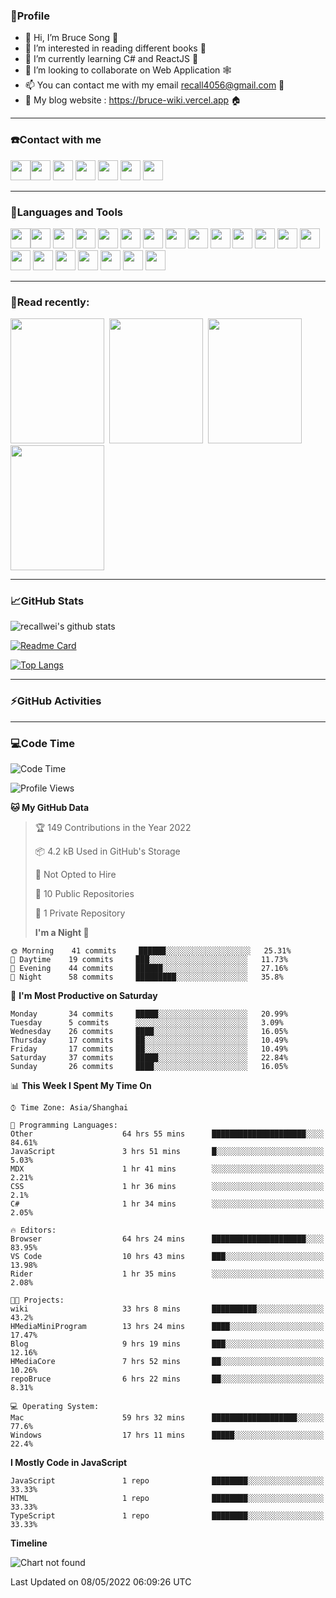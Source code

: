 ### 🦁️Profile

- 👋 Hi, I’m Bruce Song 🦁️
- 👀 I’m interested in reading different books 📖
- 🌱 I’m currently learning C# and ReactJS 🚀
- 💞️ I’m looking to collaborate on Web Application 🕸️
- 📫 You can contact me with my email recall4056@gmail.com 📮
- 📖 My blog website : https://bruce-wiki.vercel.app 🏠

---

### ☎️Contact with me

<img height="32" width="32" src="https://simpleicons.org/icons/wechat.svg"/><img height="32" width="32" src="https://simpleicons.org/icons/tencentqq.svg"/>
<img height="32" width="32" src="https://simpleicons.org/icons/twitter.svg"/>
<img height="32" width="32" src="https://simpleicons.org/icons/youtube.svg"/>
<img height="32" width="32" src="https://simpleicons.org/icons/google.svg"/>
<img height="32" width="32" src="https://simpleicons.org/icons/microsoftoutlook.svg"/>
<img height="32" width="32" src="https://simpleicons.org/icons/microsoftteams.svg"/>

---

### 🚀Languages and Tools

<img height="32" width="32" src="https://simpleicons.org/icons/microsoft.svg"/><img height="32" width="32" src="https://simpleicons.org/icons/microsoftazure.svg"/>
<img height="32" width="32" src="https://simpleicons.org/icons/azuredevops.svg"/>
<img height="32" width="32" src="https://simpleicons.org/icons/visualstudio.svg"/>
<img height="32" width="32" src="https://simpleicons.org/icons/visualstudiocode.svg"/>
<img height="32" width="32" src="https://simpleicons.org/icons/dotnet.svg"/>
<img height="32" width="32" src="https://simpleicons.org/icons/csharp.svg"/>
<img height="32" width="32" src="https://simpleicons.org/icons/microsoftsqlserver.svg"/>
<img height="32" width="32" src="https://simpleicons.org/icons/javascript.svg"/>
<img height="32" width="32" src="https://simpleicons.org/icons/html5.svg"/>
<img height="32" width="32" src="https://simpleicons.org/icons/css3.svg"/>
<img height="32" width="32" src="https://simpleicons.org/icons/nodedotjs.svg"/>
<img height="32" width="32" src="https://simpleicons.org/icons/npm.svg"/>
<img height="32" width="32" src="https://simpleicons.org/icons/webpack.svg"/>
<img height="32" width="32" src="https://simpleicons.org/icons/swagger.svg"/>
<img height="32" width="32" src="https://simpleicons.org/icons/react.svg"/>
<img height="32" width="32" src="https://simpleicons.org/icons/bootstrap.svg"/>
<img height="32" width="32" src="https://simpleicons.org/icons/jest.svg">
<img height="32" width="32" src="https://simpleicons.org/icons/github.svg"/>
<img height="32" width="32" src="https://simpleicons.org/icons/git.svg"/>
<img height="32" width="32" src="https://simpleicons.org/icons/markdown.svg"/>

---

### 📖Read recently:

<img height="200" width="150" src="https://img9.doubanio.com/view/subject/s/public/s27283822.jpg"/>&nbsp;
<img height="200" width="150" src="https://img9.doubanio.com/view/subject/l/public/s33524212.jpg"/>&nbsp;
<img height="200" width="150" src="https://img9.doubanio.com/view/subject/m/public/s33460221.jpg"/>&nbsp;
<img height="200" width="150" src="https://img3.doubanio.com/view/subject/l/public/s8958650.jpg"/>

---

### 📈GitHub Stats

![recallwei's github stats](https://github-readme-stats.vercel.app/api?username=recallwei&show_icons=true&theme=dracula&count_private=true&include_all_commits)

<!---
repository 卡片
--->

[![Readme Card](https://github-readme-stats.vercel.app/api/pin/?username=recallwei&repo=recallwei&theme=dracula)](https://github.com/recallwei/daily)

<!---
repository 常用语言 layout=compact（紧凑布局）
--->

[![Top Langs](https://github-readme-stats.vercel.app/api/top-langs/?username=recallwei&layout=compact&theme=dracula)](https://github.com/recallwei/daily)

---

### ⚡️GitHub Activities

<!--START_SECTION:activity-->

<!--END_SECTION:activity-->

---

### 💻Code Time

<!--START_SECTION:waka-->

![Code Time](http://img.shields.io/badge/Code%20Time-0-blue)

![Profile Views](http://img.shields.io/badge/Profile%20Views-13-blue)

**🐱 My GitHub Data**

> 🏆 149 Contributions in the Year 2022
>
> 📦 4.2 kB Used in GitHub's Storage
>
> 🚫 Not Opted to Hire
>
> 📜 10 Public Repositories
>
> 🔑 1 Private Repository
>
> **I'm a Night 🦉**

```text
🌞 Morning    41 commits     ██████░░░░░░░░░░░░░░░░░░░   25.31%
🌆 Daytime    19 commits     ███░░░░░░░░░░░░░░░░░░░░░░   11.73%
🌃 Evening    44 commits     ██████░░░░░░░░░░░░░░░░░░░   27.16%
🌙 Night      58 commits     █████████░░░░░░░░░░░░░░░░   35.8%

```

📅 **I'm Most Productive on Saturday**

```text
Monday       34 commits     █████░░░░░░░░░░░░░░░░░░░░   20.99%
Tuesday      5 commits      ░░░░░░░░░░░░░░░░░░░░░░░░░   3.09%
Wednesday    26 commits     ████░░░░░░░░░░░░░░░░░░░░░   16.05%
Thursday     17 commits     ██░░░░░░░░░░░░░░░░░░░░░░░   10.49%
Friday       17 commits     ██░░░░░░░░░░░░░░░░░░░░░░░   10.49%
Saturday     37 commits     █████░░░░░░░░░░░░░░░░░░░░   22.84%
Sunday       26 commits     ████░░░░░░░░░░░░░░░░░░░░░   16.05%

```

📊 **This Week I Spent My Time On**

```text
⌚︎ Time Zone: Asia/Shanghai

💬 Programming Languages:
Other                    64 hrs 55 mins      █████████████████████░░░░   84.61%
JavaScript               3 hrs 51 mins       █░░░░░░░░░░░░░░░░░░░░░░░░   5.03%
MDX                      1 hr 41 mins        ░░░░░░░░░░░░░░░░░░░░░░░░░   2.21%
CSS                      1 hr 36 mins        ░░░░░░░░░░░░░░░░░░░░░░░░░   2.1%
C#                       1 hr 34 mins        ░░░░░░░░░░░░░░░░░░░░░░░░░   2.05%

🔥 Editors:
Browser                  64 hrs 24 mins      █████████████████████░░░░   83.95%
VS Code                  10 hrs 43 mins      ███░░░░░░░░░░░░░░░░░░░░░░   13.98%
Rider                    1 hr 35 mins        ░░░░░░░░░░░░░░░░░░░░░░░░░   2.08%

🐱‍💻 Projects:
wiki                     33 hrs 8 mins       ██████████░░░░░░░░░░░░░░░   43.2%
HMediaMiniProgram        13 hrs 24 mins      ████░░░░░░░░░░░░░░░░░░░░░   17.47%
Blog                     9 hrs 19 mins       ███░░░░░░░░░░░░░░░░░░░░░░   12.16%
HMediaCore               7 hrs 52 mins       ██░░░░░░░░░░░░░░░░░░░░░░░   10.26%
repoBruce                6 hrs 22 mins       ██░░░░░░░░░░░░░░░░░░░░░░░   8.31%

💻 Operating System:
Mac                      59 hrs 32 mins      ███████████████████░░░░░░   77.6%
Windows                  17 hrs 11 mins      █████░░░░░░░░░░░░░░░░░░░░   22.4%

```

**I Mostly Code in JavaScript**

```text
JavaScript               1 repo              ████████░░░░░░░░░░░░░░░░░   33.33%
HTML                     1 repo              ████████░░░░░░░░░░░░░░░░░   33.33%
TypeScript               1 repo              ████████░░░░░░░░░░░░░░░░░   33.33%

```

**Timeline**

![Chart not found](https://raw.githubusercontent.com/recallwei/recallwei/main/charts/bar_graph.png)

Last Updated on 08/05/2022 06:09:26 UTC

<!--END_SECTION:waka-->
<!---
recallwei/recallwei is a ✨ special ✨ repository because its `README.md` (this file) appears on your GitHub profile.
You can click the Preview link to take a look at your changes.
--->
